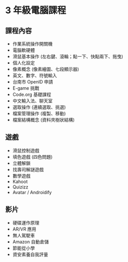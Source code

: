 # 3 年級電腦課程

## 課程內容
- 作業系統操作開關機
- 電腦軟硬體
- 滑鼠基本操作 (左右鍵、滾輪；點一下、快點兩下、拖曳)
- 個人化設定
- 像素概念 (像素繪圖、七段顯示器)
- 英文、數字、符號輸入
- 台南市 OpenID 申請
- E-game 挑戰
- Code.org 基礎課程
- 中文輸入法、聊天室
- 選取操作 (連續選取、挑選)
- 檔案管理操作 (複製、移動)
- 檔案結構概念 (資料夾樹狀結構)

## 遊戲
- 滑鼠控制遊戲
- 填色遊戲 (四色問題)
- 立體解鎖
- 找壽司解謎遊戲
- 數學遊戲
- Kahoot
- Quizizz
- Avatar / Androidify

## 影片
- 硬碟運作原理
- AR/VR 應用
- 無人駕駛車
- Amazon 自動倉儲
- 節能從小學
- 資安素養自我評量
